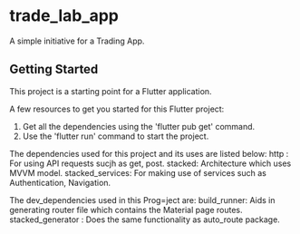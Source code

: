 # trade_lab_app

A simple initiative for a Trading App.

## Getting Started

This project is a starting point for a Flutter application.

A few resources to get you started for this Flutter project:

1. Get all the dependencies using the  'flutter pub get' command.
2. Use the 'flutter run' command to start the project.

The dependencies used for this project and its uses are listed below:
 http : For using API requests sucjh as get, post.
 stacked: Architecture which uses MVVM model.
 stacked_services: For making use of services such as Authentication, Navigation.

The dev_dependencies used in this Prog=ject are:
 build_runner: Aids in generating router file which contains the Material page routes.
 stacked_generator : Does the same functionality as auto_route package.



